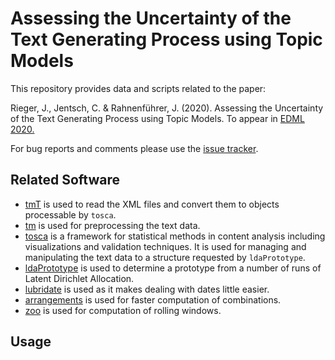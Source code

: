 # Assessing the Uncertainty of the Text Generating Process using Topic Models
This repository provides data and scripts related to the paper: 

Rieger, J., Jentsch, C. &  Rahnenführer, J. (2020). Assessing the Uncertainty of the Text Generating Process using Topic Models. To appear in [EDML 2020.](https://imada.sdu.dk/Research/EDML/2020/)

For bug reports and comments please use the [issue tracker](https://github.com/JonasRieger/edml2020/issues).

## Related Software
* [tmT](https://github.com/Docma-TU/tmT) is used to read the XML files and convert them to objects processable by ``tosca``.
* [tm](https://CRAN.R-project.org/package=tm) is used for preprocessing the text data.
* [tosca](https://github.com/Docma-TU/tosca) is a framework for statistical methods in content analysis including visualizations and validation techniques. It is used for managing and manipulating the text data to a structure requested by ``ldaPrototype``.
* [ldaPrototype](https://github.com/JonasRieger/ldaPrototype) is used to determine a prototype from a number of runs of Latent Dirichlet Allocation.
* [lubridate](https://lubridate.tidyverse.org/) is used as it makes dealing with dates little easier.
* [arrangements](https://randy3k.github.io/arrangements/) is used for faster computation of combinations.
* [zoo](http://zoo.r-forge.r-project.org/) is used for computation of rolling windows.


## Usage
